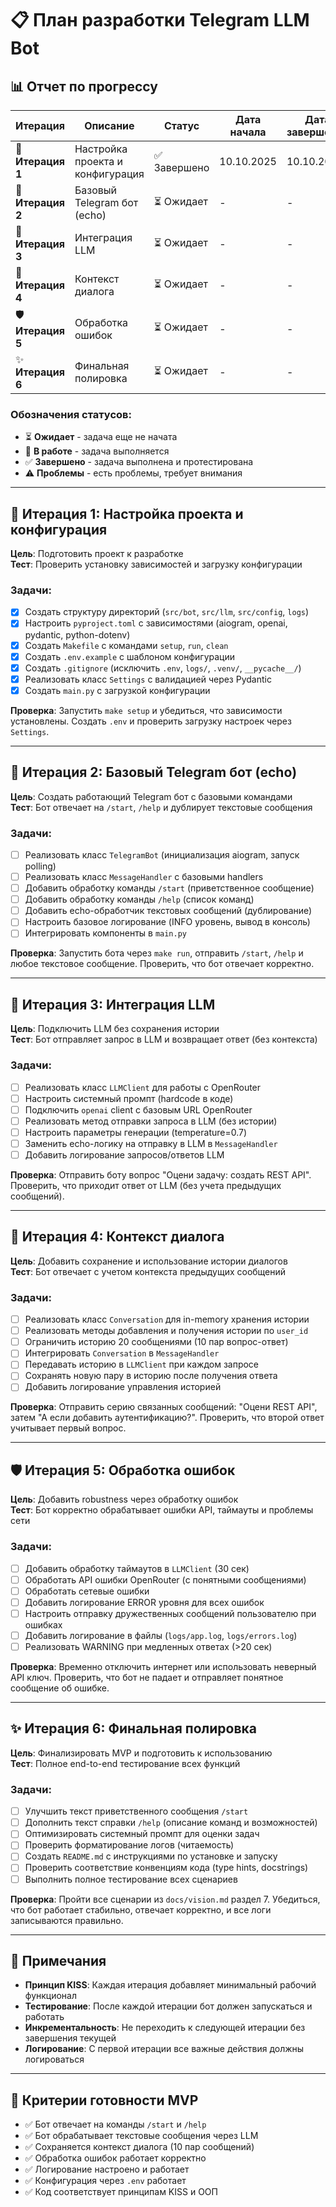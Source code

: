 # 📋 План разработки Telegram LLM Bot

## 📊 Отчет по прогрессу

| Итерация | Описание | Статус | Дата начала | Дата завершения |
|----------|----------|--------|-------------|-----------------|
| 🔧 **Итерация 1** | Настройка проекта и конфигурация | ✅ Завершено | 10.10.2025 | 10.10.2025 |
| 🤖 **Итерация 2** | Базовый Telegram бот (echo) | ⏳ Ожидает | - | - |
| 🧠 **Итерация 3** | Интеграция LLM | ⏳ Ожидает | - | - |
| 💬 **Итерация 4** | Контекст диалога | ⏳ Ожидает | - | - |
| 🛡️ **Итерация 5** | Обработка ошибок | ⏳ Ожидает | - | - |
| ✨ **Итерация 6** | Финальная полировка | ⏳ Ожидает | - | - |

### Обозначения статусов:
- ⏳ **Ожидает** - задача еще не начата
- 🚧 **В работе** - задача выполняется
- ✅ **Завершено** - задача выполнена и протестирована
- ⚠️ **Проблемы** - есть проблемы, требует внимания

---

## 🔧 Итерация 1: Настройка проекта и конфигурация

**Цель**: Подготовить проект к разработке  
**Тест**: Проверить установку зависимостей и загрузку конфигурации

### Задачи:

- [x] Создать структуру директорий (`src/bot`, `src/llm`, `src/config`, `logs`)
- [x] Настроить `pyproject.toml` с зависимостями (aiogram, openai, pydantic, python-dotenv)
- [x] Создать `Makefile` с командами `setup`, `run`, `clean`
- [x] Создать `.env.example` с шаблоном конфигурации
- [x] Создать `.gitignore` (исключить `.env`, `logs/`, `.venv/`, `__pycache__/`)
- [x] Реализовать класс `Settings` с валидацией через Pydantic
- [x] Создать `main.py` с загрузкой конфигурации

**Проверка**: Запустить `make setup` и убедиться, что зависимости установлены. Создать `.env` и проверить загрузку настроек через `Settings`.

---

## 🤖 Итерация 2: Базовый Telegram бот (echo)

**Цель**: Создать работающий Telegram бот с базовыми командами  
**Тест**: Бот отвечает на `/start`, `/help` и дублирует текстовые сообщения

### Задачи:

- [ ] Реализовать класс `TelegramBot` (инициализация aiogram, запуск polling)
- [ ] Реализовать класс `MessageHandler` с базовыми handlers
- [ ] Добавить обработку команды `/start` (приветственное сообщение)
- [ ] Добавить обработку команды `/help` (список команд)
- [ ] Добавить echo-обработчик текстовых сообщений (дублирование)
- [ ] Настроить базовое логирование (INFO уровень, вывод в консоль)
- [ ] Интегрировать компоненты в `main.py`

**Проверка**: Запустить бота через `make run`, отправить `/start`, `/help` и любое текстовое сообщение. Проверить, что бот отвечает корректно.

---

## 🧠 Итерация 3: Интеграция LLM

**Цель**: Подключить LLM без сохранения истории  
**Тест**: Бот отправляет запрос в LLM и возвращает ответ (без контекста)

### Задачи:

- [ ] Реализовать класс `LLMClient` для работы с OpenRouter
- [ ] Настроить системный промпт (hardcode в коде)
- [ ] Подключить `openai` client с базовым URL OpenRouter
- [ ] Реализовать метод отправки запроса в LLM (без истории)
- [ ] Настроить параметры генерации (temperature=0.7)
- [ ] Заменить echo-логику на отправку в LLM в `MessageHandler`
- [ ] Добавить логирование запросов/ответов LLM

**Проверка**: Отправить боту вопрос "Оцени задачу: создать REST API". Проверить, что приходит ответ от LLM (без учета предыдущих сообщений).

---

## 💬 Итерация 4: Контекст диалога

**Цель**: Добавить сохранение и использование истории диалогов  
**Тест**: Бот отвечает с учетом контекста предыдущих сообщений

### Задачи:

- [ ] Реализовать класс `Conversation` для in-memory хранения истории
- [ ] Реализовать методы добавления и получения истории по `user_id`
- [ ] Ограничить историю 20 сообщениями (10 пар вопрос-ответ)
- [ ] Интегрировать `Conversation` в `MessageHandler`
- [ ] Передавать историю в `LLMClient` при каждом запросе
- [ ] Сохранять новую пару в историю после получения ответа
- [ ] Добавить логирование управления историей

**Проверка**: Отправить серию связанных сообщений: "Оцени REST API", затем "А если добавить аутентификацию?". Проверить, что второй ответ учитывает первый вопрос.

---

## 🛡️ Итерация 5: Обработка ошибок

**Цель**: Добавить robustness через обработку ошибок  
**Тест**: Бот корректно обрабатывает ошибки API, таймауты и проблемы сети

### Задачи:

- [ ] Добавить обработку таймаутов в `LLMClient` (30 сек)
- [ ] Обработать API ошибки OpenRouter (с понятными сообщениями)
- [ ] Обработать сетевые ошибки
- [ ] Добавить логирование ERROR уровня для всех ошибок
- [ ] Настроить отправку дружественных сообщений пользователю при ошибках
- [ ] Добавить логирование в файлы (`logs/app.log`, `logs/errors.log`)
- [ ] Реализовать WARNING при медленных ответах (>20 сек)

**Проверка**: Временно отключить интернет или использовать неверный API ключ. Проверить, что бот не падает и отправляет понятное сообщение об ошибке.

---

## ✨ Итерация 6: Финальная полировка

**Цель**: Финализировать MVP и подготовить к использованию  
**Тест**: Полное end-to-end тестирование всех функций

### Задачи:

- [ ] Улучшить текст приветственного сообщения `/start`
- [ ] Дополнить текст справки `/help` (описание команд и возможностей)
- [ ] Оптимизировать системный промпт для оценки задач
- [ ] Проверить форматирование логов (читаемость)
- [ ] Создать `README.md` с инструкциями по установке и запуску
- [ ] Проверить соответствие конвенциям кода (type hints, docstrings)
- [ ] Выполнить полное тестирование всех сценариев

**Проверка**: Пройти все сценарии из `docs/vision.md` раздел 7. Убедиться, что бот работает стабильно, отвечает корректно, и все логи записываются правильно.

---

## 📝 Примечания

- **Принцип KISS**: Каждая итерация добавляет минимальный рабочий функционал
- **Тестирование**: После каждой итерации бот должен запускаться и работать
- **Инкрементальность**: Не переходить к следующей итерации без завершения текущей
- **Логирование**: С первой итерации все важные действия должны логироваться

---

## 🎯 Критерии готовности MVP

- ✅ Бот отвечает на команды `/start` и `/help`
- ✅ Бот обрабатывает текстовые сообщения через LLM
- ✅ Сохраняется контекст диалога (10 пар сообщений)
- ✅ Обработка ошибок работает корректно
- ✅ Логирование настроено и работает
- ✅ Конфигурация через `.env` работает
- ✅ Код соответствует принципам KISS и ООП


